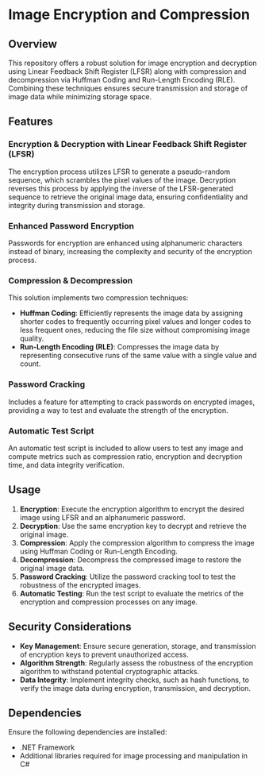 # Image Encryption and Compression

## Overview
This repository offers a robust solution for image encryption and decryption using Linear Feedback Shift Register (LFSR) along with compression and decompression via Huffman Coding and Run-Length Encoding (RLE). Combining these techniques ensures secure transmission and storage of image data while minimizing storage space.

## Features

### Encryption & Decryption with Linear Feedback Shift Register (LFSR)
The encryption process utilizes LFSR to generate a pseudo-random sequence, which scrambles the pixel values of the image. Decryption reverses this process by applying the inverse of the LFSR-generated sequence to retrieve the original image data, ensuring confidentiality and integrity during transmission and storage.

### Enhanced Password Encryption
Passwords for encryption are enhanced using alphanumeric characters instead of binary, increasing the complexity and security of the encryption process.

### Compression & Decompression
This solution implements two compression techniques:
- **Huffman Coding**: Efficiently represents the image data by assigning shorter codes to frequently occurring pixel values and longer codes to less frequent ones, reducing the file size without compromising image quality.
- **Run-Length Encoding (RLE)**: Compresses the image data by representing consecutive runs of the same value with a single value and count.

### Password Cracking
Includes a feature for attempting to crack passwords on encrypted images, providing a way to test and evaluate the strength of the encryption.

### Automatic Test Script
An automatic test script is included to allow users to test any image and compute metrics such as compression ratio, encryption and decryption time, and data integrity verification.

## Usage
1. **Encryption**: Execute the encryption algorithm to encrypt the desired image using LFSR and an alphanumeric password.
2. **Decryption**: Use the same encryption key to decrypt and retrieve the original image.
3. **Compression**: Apply the compression algorithm to compress the image using Huffman Coding or Run-Length Encoding.
4. **Decompression**: Decompress the compressed image to restore the original image data.
5. **Password Cracking**: Utilize the password cracking tool to test the robustness of the encrypted images.
6. **Automatic Testing**: Run the test script to evaluate the metrics of the encryption and compression processes on any image.

## Security Considerations
- **Key Management**: Ensure secure generation, storage, and transmission of encryption keys to prevent unauthorized access.
- **Algorithm Strength**: Regularly assess the robustness of the encryption algorithm to withstand potential cryptographic attacks.
- **Data Integrity**: Implement integrity checks, such as hash functions, to verify the image data during encryption, transmission, and decryption.

## Dependencies
Ensure the following dependencies are installed:
- .NET Framework
- Additional libraries required for image processing and manipulation in C#
